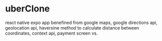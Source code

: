 # uberClone
react native expo app benefined from google maps, google directions api, geolocation api, haversine method to calculate distance between coordinates, context api, payment screen vs.
